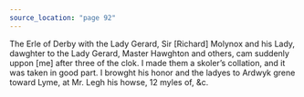 ```yaml
---
source_location: "page 92"
---
```

The Erle of Derby with the Lady Gerard, Sir [Richard] Molynox and his Lady,
dawghter to the Lady Gerard, Master Hawghton and others, cam suddenly uppon
[me] after three of the clok. I made them a skoler’s collation, and it was
taken in good part. I browght his honor and the ladyes to Ardwyk grene toward
Lyme, at Mr. Legh his howse, 12 myles of, &c.
